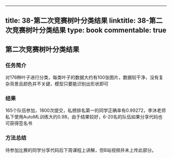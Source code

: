 
---
title: 38-第二次竞赛树叶分类结果
linktitle: 38-第二次竞赛树叶分类结果
type: book
commentable: true
---

## 第二次竞赛树叶分类结果

### 任务简介

对176种叶子进行分类，每类叶子的数据大约有100张图片，数据较干净，没有复杂背景且颜色并不关键，模型只要能识别出形状即可

### 结果

165个队伍参加，1800次提交，私榜排名第一的同学正确率有0.99272，李沐老师私下使用AutoML训练大约0.98，由于结果较好，6-20名的队伍如果分享代码也可获得签名书

### 方法总结

待参加比赛的同学分享代码后下周课程上讲解，但B站视频并未上传此部分。
    
